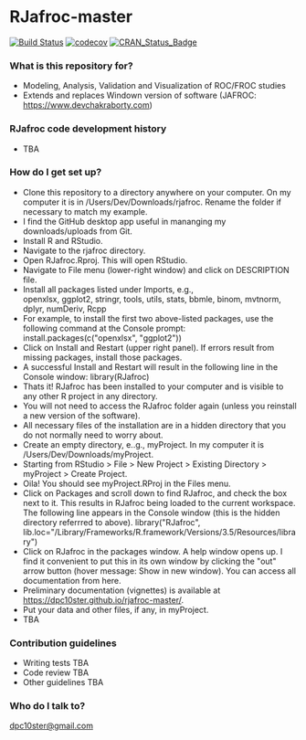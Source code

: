 RJafroc-master
========

[![Build Status](https://travis-ci.org/dpc10ster/rjafroc-master.svg?branch=master)](https://travis-ci.org/dpc10ster/rjafroc-master)
[![codecov](https://codecov.io/gh/dpc10ster/rjafroc-master/branch/master/graph/badge.svg)](https://codecov.io/gh/dpc10ster/rjafroc-master)
[![CRAN\_Status\_Badge](http://www.r-pkg.org/badges/version/rjafroc)](https://cran.r-project.org/package=rjafroc)

### What is this repository for? ###

* Modeling, Analysis, Validation and Visualization of ROC/FROC studies
* Extends and replaces Windown version of software (JAFROC: https://www.devchakraborty.com)

### RJafroc code development history ###
* TBA

### How do I get set up? ###

* Clone this repository to a directory anywhere on your computer. On my computer it is in /Users/Dev/Downloads/rjafroc. Rename the folder if necessary to match my example. 
* I find the GitHub desktop app useful in mananging my downloads/uploads from Git.
* Install R and RStudio.
* Navigate to the rjafroc directory.
* Open RJafroc.Rproj. This will open RStudio. 
* Navigate to File menu (lower-right window) and click on DESCRIPTION file.
* Install all packages listed under Imports, e.g.,    
    openxlsx,
    ggplot2,
    stringr,
    tools,
    utils,
    stats,
    bbmle,
    binom,
    mvtnorm,
    dplyr,
    numDeriv,
    Rcpp
* For example, to install the first two above-listed packages, use the following command at the Console prompt:
   install.packages(c("openxlsx", "ggplot2"))
* Click on Install and Restart (upper right panel). If errors result from missing packages, install those packages.
* A successful Install and Restart will result in the following line in the Console window:
  library(RJafroc)
* Thats it! RJafroc has been installed to your computer and is visible to any other R project in any directory.
* You will not need to access the RJafroc folder again (unless you reinstall a new version of the software). 
* All necessary files of the installation are in a hidden directory that you do not normally need to worry about.
* Create an empty directory, e..g., myProject. In my computer it is /Users/Dev/Downloads/myProject.
* Starting from RStudio > File > New Project > Existing Directory > myProject > Create Project.
* Oila! You should see myProject.RProj in the Files menu.
* Click on Packages and scroll down to find RJafroc, and check the box next to it. This results in RJafroc being loaded to the current workspace. The following line appears in the Console window (this is the hidden directory referrred to above).
  library("RJafroc", lib.loc="/Library/Frameworks/R.framework/Versions/3.5/Resources/library")
* Click on RJafroc in the packages window. A help window opens up. I find it convenient to put this in its own window by clicking the "out" arrow button (hover message: Show in new window). You can access all documentation from here.
* Preliminary documentation (vignettes) is available at https://dpc10ster.github.io/rjafroc-master/.
* Put your data and other files, if any, in myProject.
* TBA

### Contribution guidelines ###

* Writing tests
  TBA
* Code review
  TBA
* Other guidelines
  TBA

### Who do I talk to? ###

dpc10ster@gmail.com

